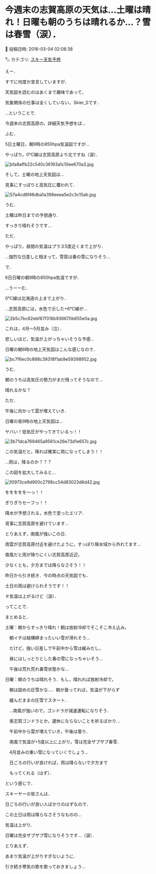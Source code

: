 # 今週末の志賀高原の天気は…土曜は晴れ！日曜も朝のうちは晴れるか…？雪は春雪（涙）．

📅 投稿日時: 2016-03-04 02:08:38

🏷️ カテゴリ: [スキー天気予想](c6554f5c3c106093b511a8daae23757e8.md)

えー．


すでに何度か宣言していますが．


天気図を読むのはあくまで趣味であって，


気象関係の仕事は全くしていない，Skier_Sです．





…ということで．


今週末の志賀高原の，詳細天気予想をば…





ふむ．


5日土曜日，朝9時の850hpa気温図ですが…


やっぱり，0℃線は志賀高原より北ですね（涙）．




![bfa8affb22c540c36193a1c10ee670a3.jpg](images/bfa8affb22c540c36193a1c10ee670a3.jpg)







そして，土曜の地上天気図は…


見事にすっぽりと高気圧に覆われて．




![57a4cd8f46dba1a398eeea5e2c3c15ab.jpg](images/57a4cd8f46dba1a398eeea5e2c3c15ab.jpg)




うむ．


土曜は昨日までの予想通り．


すっきり晴れそうです…





ただ．


やっぱり，昼間の気温はプラス5度近くまで上がり．


…強烈な日差しと相まって，雪質は春の雪になりそう…





で．


6日日曜の朝9時の850hpa気温ですが．


…うーーむ．


0℃線は北海道の上まで上がり．


…志賀高原には，水色で示した+6℃線が…




![2b5c7bc62ebf87f316b936670b655e0a.jpg](images/2b5c7bc62ebf87f316b936670b655e0a.jpg)




これは，4月～5月並み（泣）．


悲しいほど，気温が上がっちゃいそうな予感…





日曜の朝6時の地上天気図はこんな感じなので．




![bc7f6ec0c888c39318f1ab9e59398952.jpg](images/bc7f6ec0c888c39318f1ab9e59398952.jpg)




うむ．


朝のうちは高気圧の勢力がまだ残ってそうなので…


晴れるかな？





ただ．


午後に向かって雲が増えていき．


日曜の夜9時の地上天気図は…


ヤバい！低気圧がやってきているっ！！




![3b71dca769465a9561ce26e73d1e657c.jpg](images/3b71dca769465a9561ce26e73d1e657c.jpg)




この気温だと，降れば確実に雨になってしまう！！





…雨は，降るのか？？？


この図を拡大してみると…




![f0973ce9d900c2798cc54d83023d6d42.jpg](images/f0973ce9d900c2798cc54d83023d6d42.jpg)




ををををを～っ！！


ぎりぎりセーフっ！！


降水が予想される，水色で塗ったエリア．


見事に志賀高原を避けています…





とりあえず，南風が強いこの日．


雨雲が志賀高原付近を避けたように，すっぽり降水域から外れてます…


南風だと雨が降りにくい志賀高原近辺，


少なくとも，夕方までは降らなさそう！！





昨日から引き続き．今の時点の天気図でも．


土日の雨は避けられそうです！！


＃気温は上がるけど（涙）．





ってことで．


まとめると．





土曜：朝からすっきり晴れ！朝は放射冷却でそこそこ冷え込み，


　朝イチは結構締まったいい雪が滑れそう…


　だけど，強い日差しで午前中から雪は緩みだし，


　昼にはしっとりとした春の雪になっちゃいそう…


　午後は荒れ荒れ春雪状態かな…





日曜：朝のうちは晴れそう．もし，晴れれば放射冷却で，


　朝は固めの圧雪かな…．朝が曇ってれば，気温が下がらず


　緩んだままの圧雪でスタート．


　…南風が強いので，ゴンドラが減速運転になりそう．


　奥志賀ゴンドラとか，運休にならないことを祈るばかり…


　午前中から雲が増えていき，午後は曇り．


　南風で気温が+5度以上に上がり，雪は完全ザブザブ春雪．


　4月並みの重い雪になっていくでしょう…


　日ごろの行いが良ければ，雨は降らないで夕方まで


　もってくれる（はず）．





という感じで．


スキーヤーの皆さんは．


日ごろの行いが良い人ばかりのはずなので．


この土日は雨は降らなさそうなものの…


気温は上がり．


日曜は完全ザブザブ雪になりそうです…（涙）．





とりあえず．


あまり気温が上がりすぎないように．


引き続き寒気の歌を歌っておきましょう…
